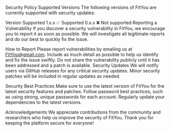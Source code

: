 Security Policy
Supported Versions
The following versions of FitYou are currently supported with security updates:

Version	Supported
1.x.x	✅ Supported
0.x.x	❌ Not supported
Reporting a Vulnerability
If you discover a security vulnerability in FitYou, we encourage you to report it as soon as possible. We will investigate all legitimate reports and do our best to quickly fix the issue.

How to Report
Please report vulnerabilities by emailing us at FitYou@gmail.com. Include as much detail as possible to help us identify and fix the issue swiftly.
Do not share the vulnerability publicly until it has been addressed and a patch is available.
Security Updates
We will notify users via GitHub releases for any critical security updates.
Minor security patches will be included in regular updates as needed.

Security Best Practices
Make sure to use the latest version of FitYou for the latest security features and patches.
Follow password best practices, such as using strong, unique passwords for each account.
Regularly update your dependencies to the latest versions.

Acknowledgements
We appreciate contributions from the community and researchers who help us improve the security of FitYou. Thank you for keeping the platform secure for everyone!

